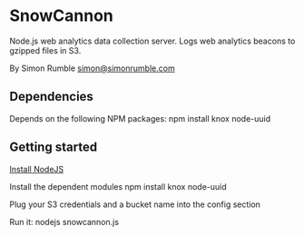 SnowCannon
==========

Node.js web analytics data collection server. Logs web analytics beacons
to gzipped files in S3.

By Simon Rumble <simon@simonrumble.com>

Dependencies
------------

Depends on the following NPM packages:
    npm install knox node-uuid

Getting started
---------------

[Install NodeJS](https://github.com/joyent/node/wiki/Installing-Node.js-via-package-manager)

Install the dependent modules
    npm install knox node-uuid


Plug your S3 credentials and a bucket name into the config section

Run it:
    nodejs snowcannon.js